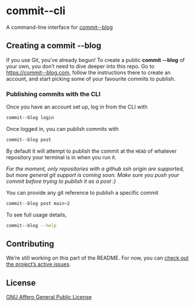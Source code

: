 # commit--cli

A command-line interface for [commit--blog](https://github.com/uniphil/commit--blog)


## Creating a commit --blog

If you use Git, you’ve already begun! To create a public **commit --blog** of your own, you don’t need to dive deeper into this repo. Go to https://commit--blog.com, follow the instructions there to create an account, and start picking some of your favourite commits to publish.


### Publishing commits with the CLI

Once you have an account set up, log in from the CLI with

```bash
commit--blog login
```

Once logged in, you can publish commits with

```bash
commit--blog post
```

By default it will attempt to publish the commit at the `HEAD` of whatever repository your terminal is in when you run it.

_For the moment, only repositories with a github ssh origin are supported, but more general git support is coming soon. Make sure you push your commit before trying to publish it as a post :)_

You can provide any git reference to publish a specific commit

```bash
commit--blog post main~2
```

To see full usage details,

```bash
commit--blog --help
```


## Contributing

We’re still working on this part of the README. For now, you can [check out the project’s active issues](https://github.com/uniphil/commit--cli/issues).


## License

[GNU Affero General Public License](./license)


